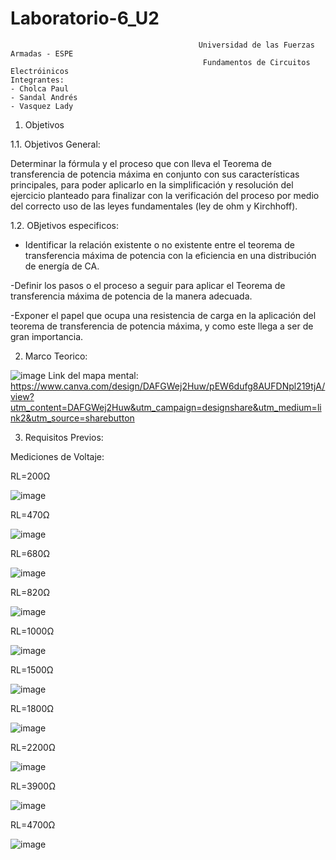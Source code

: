 # Laboratorio-6_U2

                                              Universidad de las Fuerzas Armadas - ESPE
                                               Fundamentos de Circuitos Electróinicos
    Integrantes:
    - Cholca Paul
    - Sandal Andrés
    - Vasquez Lady
1. Objetivos

1.1. Objetivos General:

Determinar la fórmula y el proceso que con lleva el Teorema de transferencia de potencia máxima en conjunto con sus características principales, para poder aplicarlo en la simplificación y resolución del ejercicio planteado para finalizar con la verificación del proceso por medio del correcto uso de las leyes fundamentales (ley de ohm y Kirchhoff).

1.2. OBjetivos especificos:

- Identificar la relación existente o no existente entre el teorema de transferencia máxima de potencia con la eficiencia en una distribución de energía de CA.

-Definir los pasos o el proceso a seguir para aplicar el Teorema de transferencia máxima de potencia de la manera adecuada.

-Exponer el papel que ocupa una resistencia de carga en la aplicación del teorema de transferencia de potencia máxima, y como este llega a ser de gran importancia.

2. Marco Teorico:

![image](https://user-images.githubusercontent.com/105687375/178885736-3dd417e3-6ef3-45e8-a0a4-93846abe1c9c.png)
Link del mapa mental: https://www.canva.com/design/DAFGWej2Huw/pEW6dufg8AUFDNpl219tjA/view?utm_content=DAFGWej2Huw&utm_campaign=designshare&utm_medium=link2&utm_source=sharebutton

3. Requisitos Previos:

Mediciones de Voltaje:

RL=200Ω

![image](https://user-images.githubusercontent.com/105687213/178889971-97295408-af67-46cf-8734-53edec463bac.png)

RL=470Ω

![image](https://user-images.githubusercontent.com/105687375/178890514-805e98cd-0565-461d-8783-17445587f450.png)

RL=680Ω

![image](https://user-images.githubusercontent.com/105687375/178891723-a5b4a2f6-3c0f-45b8-b8bb-454258eafd88.png)

RL=820Ω

![image](https://user-images.githubusercontent.com/105687375/178891338-cc37cd94-954e-4c2e-949a-35a094d23830.png)

RL=1000Ω

![image](https://user-images.githubusercontent.com/105687375/178887623-6c918f2d-9cdd-4488-b7e9-1e59ba9540c7.png)

RL=1500Ω

![image](https://user-images.githubusercontent.com/105687375/178887780-6c3fad64-9b4f-42a1-8698-367162ad0660.png)

RL=1800Ω

![image](https://user-images.githubusercontent.com/105687375/178887924-607ebb58-440c-4c9f-88c9-4af569bc70f0.png)

RL=2200Ω

![image](https://user-images.githubusercontent.com/105687375/178887994-6abb0e3e-af22-4a27-b50b-b80ef58bef0b.png)

RL=3900Ω

![image](https://user-images.githubusercontent.com/105687375/178888058-194c0eb7-956c-4f18-bef8-03043c2e183c.png)

RL=4700Ω

![image](https://user-images.githubusercontent.com/105687375/178888143-d7565461-5bef-4fbf-afcd-af202003df47.png)



  

